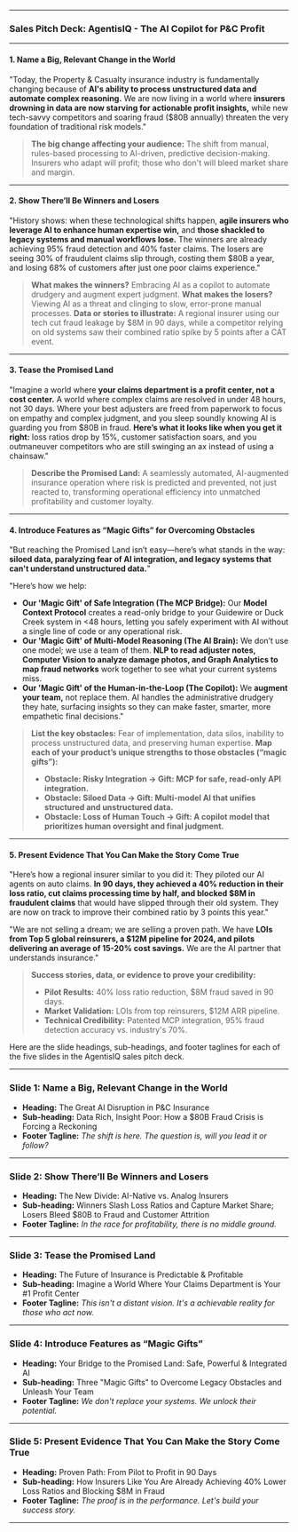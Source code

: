 ***

### **Sales Pitch Deck: AgentisIQ - The AI Copilot for P&C Profit**

---

#### **1. Name a Big, Relevant Change in the World**

"Today, the Property & Casualty insurance industry is fundamentally changing because of **AI's ability to process unstructured data and automate complex reasoning.** We are now living in a world where **insurers drowning in data are now starving for actionable profit insights,** while new tech-savvy competitors and soaring fraud ($80B annually) threaten the very foundation of traditional risk models."

> **The big change affecting your audience:** The shift from manual, rules-based processing to AI-driven, predictive decision-making. Insurers who adapt will profit; those who don't will bleed market share and margin.

---

#### **2. Show There’ll Be Winners and Losers**

"History shows: when these technological shifts happen, **agile insurers who leverage AI to enhance human expertise win,** and **those shackled to legacy systems and manual workflows lose.** The winners are already achieving 95% fraud detection and 40% faster claims. The losers are seeing 30% of fraudulent claims slip through, costing them $80B a year, and losing 68% of customers after just one poor claims experience."

> **What makes the winners?** Embracing AI as a copilot to automate drudgery and augment expert judgment.
> **What makes the losers?** Viewing AI as a threat and clinging to slow, error-prone manual processes.
> **Data or stories to illustrate:** A regional insurer using our tech cut fraud leakage by $8M in 90 days, while a competitor relying on old systems saw their combined ratio spike by 5 points after a CAT event.

---

#### **3. Tease the Promised Land**

"Imagine a world where **your claims department is a profit center, not a cost center.** A world where complex claims are resolved in under 48 hours, not 30 days. Where your best adjusters are freed from paperwork to focus on empathy and complex judgment, and you sleep soundly knowing AI is guarding you from $80B in fraud. **Here’s what it looks like when you get it right:** loss ratios drop by 15%, customer satisfaction soars, and you outmaneuver competitors who are still swinging an ax instead of using a chainsaw."

> **Describe the Promised Land:** A seamlessly automated, AI-augmented insurance operation where risk is predicted and prevented, not just reacted to, transforming operational efficiency into unmatched profitability and customer loyalty.

---

#### **4. Introduce Features as “Magic Gifts” for Overcoming Obstacles**

"But reaching the Promised Land isn’t easy—here’s what stands in the way: **siloed data, paralyzing fear of AI integration, and legacy systems that can't understand unstructured data.**"

"Here’s how we help:
*   **Our 'Magic Gift' of Safe Integration (The MCP Bridge):** Our **Model Context Protocol** creates a read-only bridge to your Guidewire or Duck Creek system in <48 hours, letting you safely experiment with AI without a single line of code or any operational risk.
*   **Our 'Magic Gift' of Multi-Model Reasoning (The AI Brain):** We don’t use one model; we use a team of them. **NLP to read adjuster notes, Computer Vision to analyze damage photos, and Graph Analytics to map fraud networks** work together to see what your current systems miss.
*   **Our 'Magic Gift' of the Human-in-the-Loop (The Copilot):** We **augment your team,** not replace them. AI handles the administrative drudgery they hate, surfacing insights so they can make faster, smarter, more empathetic final decisions."

> **List the key obstacles:** Fear of implementation, data silos, inability to process unstructured data, and preserving human expertise.
> **Map each of your product’s unique strengths to those obstacles (“magic gifts”):**
> *   **Obstacle: Risky Integration → Gift: MCP for safe, read-only API integration.**
> *   **Obstacle: Siloed Data → Gift: Multi-model AI that unifies structured and unstructured data.**
> *   **Obstacle: Loss of Human Touch → Gift: A copilot model that prioritizes human oversight and final judgment.**

---

#### **5. Present Evidence That You Can Make the Story Come True**

"Here’s how a regional insurer similar to you did it: They piloted our AI agents on auto claims. **In 90 days, they achieved a 40% reduction in their loss ratio, cut claims processing time by half, and blocked $8M in fraudulent claims** that would have slipped through their old system. They are now on track to improve their combined ratio by 3 points this year."

"We are not selling a dream; we are selling a proven path. We have **LOIs from Top 5 global reinsurers, a $12M pipeline for 2024, and pilots delivering an average of 15-20% cost savings.** We are the AI partner that understands insurance."

> **Success stories, data, or evidence to prove your credibility:**
> *   **Pilot Results:** 40% loss ratio reduction, $8M fraud saved in 90 days.
> *   **Market Validation:** LOIs from top reinsurers, $12M ARR pipeline.
> *   **Technical Credibility:** Patented MCP integration, 95% fraud detection accuracy vs. industry's 70%.

Here are the slide headings, sub-headings, and footer taglines for each of the five slides in the AgentisIQ sales pitch deck.

---

### **Slide 1: Name a Big, Relevant Change in the World**

*   **Heading:** The Great AI Disruption in P&C Insurance
*   **Sub-heading:** Data Rich, Insight Poor: How a $80B Fraud Crisis is Forcing a Reckoning
*   **Footer Tagline:** *The shift is here. The question is, will you lead it or follow?*

---

### **Slide 2: Show There’ll Be Winners and Losers**

*   **Heading:** The New Divide: AI-Native vs. Analog Insurers
*   **Sub-heading:** Winners Slash Loss Ratios and Capture Market Share; Losers Bleed $80B to Fraud and Customer Attrition
*   **Footer Tagline:** *In the race for profitability, there is no middle ground.*

---

### **Slide 3: Tease the Promised Land**

*   **Heading:** The Future of Insurance is Predictable & Profitable
*   **Sub-heading:** Imagine a World Where Your Claims Department is Your #1 Profit Center
*   **Footer Tagline:** *This isn't a distant vision. It's a achievable reality for those who act now.*

---

### **Slide 4: Introduce Features as “Magic Gifts”**

*   **Heading:** Your Bridge to the Promised Land: Safe, Powerful & Integrated AI
*   **Sub-heading:** Three "Magic Gifts" to Overcome Legacy Obstacles and Unleash Your Team
*   **Footer Tagline:** *We don't replace your systems. We unlock their potential.*

---

### **Slide 5: Present Evidence That You Can Make the Story Come True**

*   **Heading:** Proven Path: From Pilot to Profit in 90 Days
*   **Sub-heading:** How Insurers Like You Are Already Achieving 40% Lower Loss Ratios and Blocking $8M in Fraud
*   **Footer Tagline:** *The proof is in the performance. Let's build your success story.*

---
